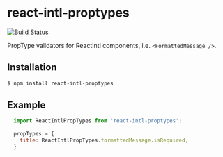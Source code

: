 # react-intl-proptypes
[![Build Status](https://travis-ci.org/tarrencev/react-intl-proptypes.svg)](https://travis-ci.org/tarrencev/react-intl-proptypes)

PropType validators for ReactIntl components, i.e. `<FormattedMessage />`.

## Installation

```sh
$ npm install react-intl-proptypes
```

## Example

```js
  import ReactIntlPropTypes from 'react-intl-proptypes';
  
  propTypes = {
    title: ReactIntlPropTypes.formattedMessage.isRequired,
  }
```
